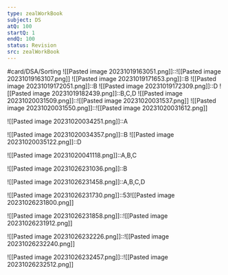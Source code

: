 ```yaml
---
type: zealWorkBook
subject: DS
atQ: 100
startQ: 1
endQ: 100
status: Revision
src: zealWorkBook
---
```

#card/DSA/Sorting
![[Pasted image 20231019163051.png]]::![[Pasted image 20231019163107.png]] <!--SR:!2023-11-17,16,290-->
![[Pasted image 20231019171653.png]]::B <!--SR:!2023-11-16,15,290-->
![[Pasted image 20231019172051.png]]::B <!--SR:!2023-11-16,15,290-->
![[Pasted image 20231019172309.png]]::D <!--SR:!2023-11-10,11,270-->
![[Pasted image 20231019182439.png]]::B,C,D <!--SR:!2023-11-11,12,270-->
![[Pasted image 20231020031509.png]]::![[Pasted image 20231020031537.png]] <!--SR:!2023-11-16,15,290-->
![[Pasted image 20231020031550.png]]::![[Pasted image 20231020031612.png]] <!--SR:!2023-11-12,11,270-->

![[Pasted image 20231020034251.png]]::A <!--SR:!2023-11-16,15,290-->

![[Pasted image 20231020034357.png]]::B <!--SR:!2023-11-17,16,290-->
![[Pasted image 20231020035122.png]]::D <!--SR:!2023-11-11,12,270-->

![[Pasted image 20231020041118.png]]::A,B,C <!--SR:!2023-11-17,16,290-->

![[Pasted image 20231026231036.png]]::B <!--SR:!2023-11-17,16,290-->

![[Pasted image 20231026231458.png]]::A,B,C,D <!--SR:!2023-11-17,16,290-->


![[Pasted image 20231026231730.png]]::53![[Pasted image 20231026231800.png]] <!--SR:!2023-11-12,13,270-->

![[Pasted image 20231026231858.png]]::![[Pasted image 20231026231912.png]] <!--SR:!2023-11-16,15,290-->

![[Pasted image 20231026232226.png]]::![[Pasted image 20231026232240.png]] <!--SR:!2023-11-11,10,270-->


![[Pasted image 20231026232457.png]]::![[Pasted image 20231026232512.png]] <!--SR:!2023-11-17,16,290-->

